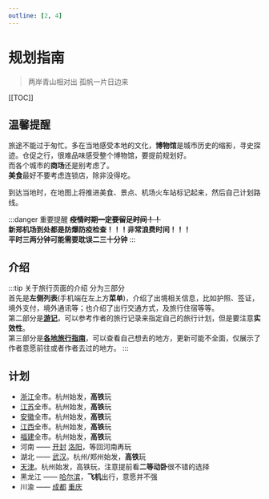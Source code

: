 ```yaml
---
outline: [2, 4]
---
```


# 规划指南

> 两岸青山相对出 孤帆一片日边来

[[TOC]]

## 温馨提醒

旅途不能过于匆忙。多在当地感受本地的文化，**博物馆**是城市历史的缩影，寻史探迹。仓促之行，很难品味感受整个博物馆，要提前规划好。  
而各个城市的**商场**还是别考虑了。  
**美食**最好不要考虑连锁店，除非没得吃。

到达当地时，在地图上将推进美食、景点、机场火车站标记起来，然后自己计划路线。

:::danger 重要提醒
**~~疫情时期一定要留足时间！！~~  
新郑机场到处都是防爆防疫检查！！！非常浪费时间！！！  
平时三两分钟可能需要耽误二三十分钟**
:::

## 介绍

:::tip 关于旅行页面的介绍
分为三部分  
首先是**左侧列表**(手机端在左上方**菜单**)，介绍了出境相关信息，比如护照、签证，境外支付，境外通讯等；也介绍了出行交通方式，及旅行住宿等等。  
第二部分是[**游记**](./travelogue/)，可以参考作者的旅行记录来指定自己的旅行计划，但是要注意**实效性**。  
第三部分是[**各地旅行指南**](./where)，可以查看自己想去的地方，更新可能不全面，仅展示了作者意愿前往或者作者去过的地方。
:::

## 计划

- [浙江](./china/zhejiang/)全市。杭州始发，**高铁**玩
- [江苏](./china/jiangsu/)全市。杭州始发，**高铁**玩
- [安徽](./china/anhui/)全市。杭州始发，**高铁**玩
- [江西](./china/jiangxi/)全市。杭州始发，**高铁**玩
- [福建](./china/fujian/)全市。杭州始发，**高铁**玩
- 河南 —— [开封](./china/henan/#开封) [洛阳](./china/henan/#洛阳)，等回河南再玩
- 湖北 —— [武汉](./china/hubei/#武汉)。杭州/郑州始发，**高铁**玩
- [天津](./china/tianjin)。杭州始发，高铁玩，注意提前看**二等动卧**很不错的选择
- 黑龙江 —— [哈尔滨](./china/heilongjiang/#哈尔滨)，**飞机**出行，意愿并不强
- 川渝 —— [成都](./china/sichuan/#成都) [重庆](./china/chongqing)
